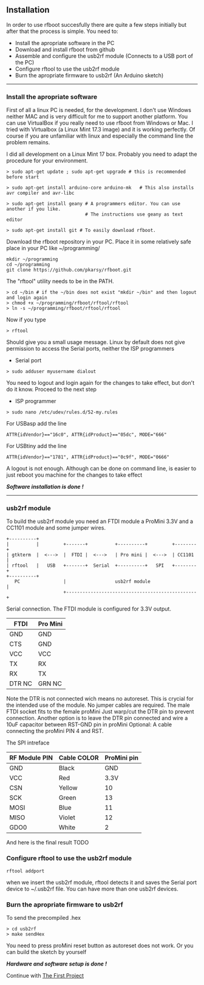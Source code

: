 ## Installation

In order to use rfboot succesfully there are quite a few steps initially but after that
the process is simple.
You need to:
- Install the apropriate software in the PC
- Download and install rfboot from github
- Assemble and configure the usb2rf module (Connects to a USB port of the PC)
- Configure rftool to use the usb2rf module
- Burn the apropriate firmware to usb2rf (An Arduino sketch)


***

### Install the apropriate software
First of all a linux PC is needed, for the development. I don't use Windows neither MAC
and is very difficult for me to support another platform. You can use VirtualBox if
you really need to use rfboot from Windows or Mac. 
I tried with Virtualbox (a Linux Mint 17.3 image) and it is working perfectly.
Of course if you are unfamiliar with linux and especially the command line the problem
remains.

I did all development on a Linux Mint 17 box. Probably you need to adapt the procedure
for your environment.

```
> sudo apt-get update ; sudo apt-get upgrade # this is recommended before start

> sudo apt-get install arduino-core arduino-mk   # This also installs avr compiler and avr-libc

> sudo apt-get install geany # A programmers editor. You can use another if you like.
                             # The instructions use geany as text editor

> sudo apt-get install git # To easily download rfboot.
```

Download the rfboot repository in your PC. Place it in some relatively safe place in your
PC like ~/programming/

```
mkdir ~/programming
cd ~/programming
git clone https://github.com/pkarsy/rfboot.git
```
The "rftool" utility needs to be in the PATH.
```
> cd ~/bin # if the ~/bin does not exist "mkdir ~/bin" and then logout and login again
> chmod +x ~/programming/rfboot/rftool/rftool
> ln -s ~/programming/rfboot/rftool/rftool
```
Now if you type
```
> rftool
```
Should give you a small usage message. Linux by default does not give permission to
access the Serial ports, neither the ISP programmers
- Serial port
```
> sudo adduser myusername dialout
```
You need to logout and login again for the changes to take effect, but don't do it know.
Proceed to the next step
- ISP programmer

```
> sudo nano /etc/udev/rules.d/52-my.rules
```
For USBasp add the line
```
ATTR{idVendor}=="16c0", ATTR{idProduct}=="05dc", MODE="666"
```
For USBtiny add the line
```
ATTR{idVendor}=="1781", ATTR{idProduct}=="0c9f", MODE="0666"
```
A logout is not enough. Although can be done on command line, is easier to just reboot
you machine for the changes to take effect

***Software installation is done !***

***

### usb2rf module

To build the usb2rf module you need an FTDI module a ProMini 3.3V and a CC1101 module and some jumper wires.

```
+----------+
|          |         +-------+          +----------+         +--------+
| gtkterm  |  <--->  |  FTDI |  <--->   | Pro mini |  <--->  | CC1101 |
| rftool   |   USB   +-------+  Serial  +----------+   SPI   +--------+
+----------+          
   PC                |                  usb2rf module                 |
                     +------------------------------------------------+
```

Serial connection.
The FTDI module is configured for 3.3V output.


FTDI | Pro Mini
---- | --------
GND  | GND
CTS  | GND
VCC  | VCC
TX   | RX
RX   | TX
DTR NC | GRN NC

Note the DTR is not connected wich means no autoreset. This is crycial for the
intended use of the module.
No jumper cables are required. The male FTDI socket fits to the female proMini
Just warp/cut the DTR pin to prevent connection. Another option is to leave the
DTR pin connected and wire a 10uF capacitor between RST-GND pin in proMini
Optional: A cable connecting the proMini PIN 4 and RST.

The SPI intreface

RF Module PIN | Cable COLOR | ProMini pin
------------- | ----------- | -----------
GND | Black | GND
VCC | Red | 3.3V
CSN | Yellow | 10
SCK | Green | 13
MOSI | Blue | 11
MISO | Violet | 12
GDO0 | White | 2

And here is the final result TODO

### Configure rftool to use the usb2rf module
```
rftool addport
```
when we insert the usb2rf module, rftool detects it and saves the Serial port device
to ~/.usb2rf file. You can have more than one usb2rf devices.

### Burn the apropriate firmware to usb2rf
To send the precompiled .hex
```
> cd usb2rf
> make sendHex
```
You need to press proMini reset button as autoreset does not work.
Or you can build the sketch by yourself

***Hardware and software setup is done !***

Continue with
[The First Project](The-First-Project.md)

